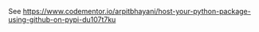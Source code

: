 
See https://www.codementor.io/arpitbhayani/host-your-python-package-using-github-on-pypi-du107t7ku
